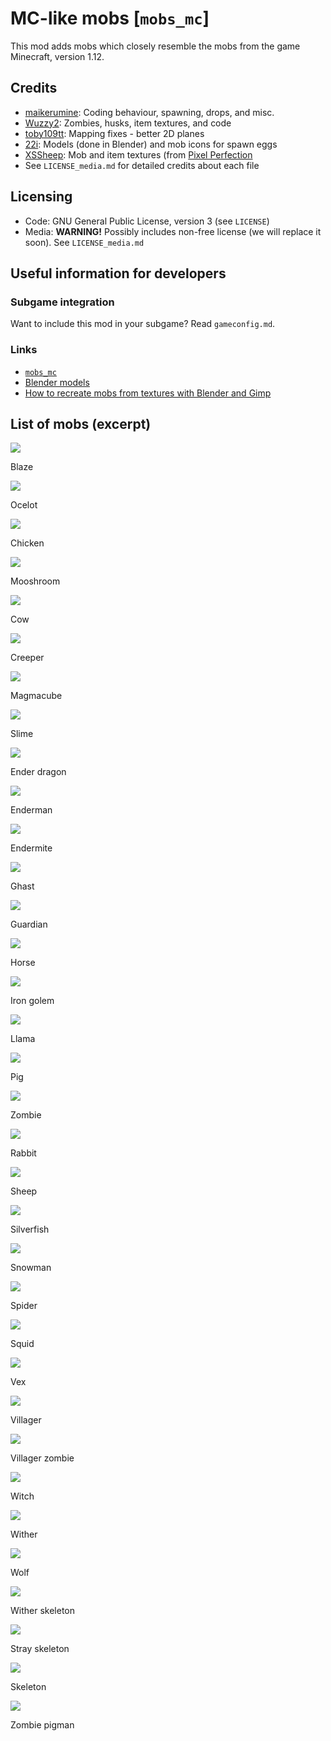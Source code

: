 # MC-like mobs [`mobs_mc`]

This mod adds mobs which closely resemble the mobs from the game Minecraft, version 1.12.

## Credits

* [maikerumine](https://github.com/maikerumine): Coding behaviour, spawning, drops, and misc.
* [Wuzzy2](https://github.com/Wuzzy2): Zombies, husks, item textures, and code
* [toby109tt](https://github.com/tobyplowy): Mapping fixes - better 2D planes
* [22i](https://github.com/22i): Models (done in Blender) and mob icons for spawn eggs
* [XSSheep](https://www.planetminecraft.com/member/xssheep/): Mob and item textures (from [Pixel Perfection](https://www.planetminecraft.com/texture_pack/131pixel-perfection/)
* See `LICENSE_media.md` for detailed credits about each file

## Licensing

* Code: GNU General Public License, version 3 (see `LICENSE`)
* Media: **WARNING!** Possibly includes non-free license (we will replace it soon). See `LICENSE_media.md`

## Useful information for developers

### Subgame integration
Want to include this mod in your subgame? Read `gameconfig.md`.

### Links

* [`mobs_mc`](https://github.com/maikerumine/mobs_mc)
* [Blender models](https://github.com/22i/minecraft-voxel-blender-models)
* [How to recreate mobs from textures with Blender and Gimp](http://imgur.com/a/Iqg88)

## List of mobs (excerpt)

<img src="http://i.imgur.com/sDrPv0I.png">

Blaze

<img src="http://i.imgur.com/Dy5kBOG.png">

Ocelot

<img src="http://i.imgur.com/YVcE6Y6.png">

Chicken

<img src="http://i.imgur.com/zvGBYsv.png">

Mooshroom

<img src="http://i.imgur.com/OzjxrTu.png">

Cow

<img src="http://i.imgur.com/fFT81H5.png">

Creeper

<img src="http://i.imgur.com/kPo9syY.png">

Magmacube

<img src="http://i.imgur.com/gxubcHM.png">

Slime

<img src="http://i.imgur.com/R8z1H7M.png">

Ender dragon

<img src="http://i.imgur.com/VjBb13j.png">

Enderman

<img src="http://i.imgur.com/v4QCDxn.png">

Endermite

<img src="http://i.imgur.com/7R2pwBw.png">

Ghast

<img src="http://i.imgur.com/bOj1opZ.png">

Guardian

<img src="http://i.imgur.com/fZ2r66l.png">

Horse

<img src="http://i.imgur.com/MIIVFyn.png">

Iron golem

<img src="http://i.imgur.com/sbwG042.png">

Llama

<img src="http://i.imgur.com/2EvdYiI.png">

Pig

<img src="http://i.imgur.com/k3bLbHk.png">

Zombie

<img src="http://i.imgur.com/ZOgPRz6.png">

Rabbit

<img src="http://i.imgur.com/YDu8XGC.png">

Sheep

<img src="http://i.imgur.com/MU8qCaZ.png">

Silverfish

<img src="http://i.imgur.com/YY2I8g6.png">

Snowman

<img src="http://i.imgur.com/qhiqfBd.png">

Spider

<img src="http://i.imgur.com/OIXdFBW.png">

Squid

<img src="http://i.imgur.com/LHpRD6p.png">

Vex

<img src="http://i.imgur.com/1vyZ8Wq.png">

Villager

<img src="http://i.imgur.com/FnMLwOV.png">

Villager zombie

<img src="http://i.imgur.com/Gw1pVhB.png">

Witch

<img src="http://i.imgur.com/1Ei2yAn.png">

Wither

<img src="http://i.imgur.com/uRbCgIY.png">

Wolf

<img src="http://i.imgur.com/IwI4aRc.png">

Wither skeleton

<img src="http://i.imgur.com/aQC92qw.png">

Stray skeleton

<img src="http://i.imgur.com/61TLenX.png">

Skeleton

<img src="http://i.imgur.com/NkZZudF.png">

Zombie pigman

